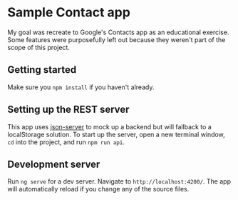 # Sample Contact app

My goal was recreate to Google's Contacts app as an educational exercise. Some features were purposefully left out because they weren't part of the scope of this project.

## Getting started

Make sure you `npm install` if you haven't already.

## Setting up the REST server

This app uses [json-server] to mock up a backend but will fallback to a localStorage solution. To start up the server, open a new terminal window, `cd` into the project, and run `npm run api`.

## Development server

Run `ng serve` for a dev server. Navigate to `http://localhost:4200/`. The app will automatically reload if you change any of the source files.

[json-server]: https://github.com/typicode/json-server
